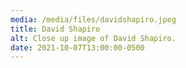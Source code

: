 ```yaml
---
media: /media/files/davidshapiro.jpeg
title: David Shapiro
alt: Close up image of David Shapiro.
date: 2021-10-07T13:00:00-0500
---
```

